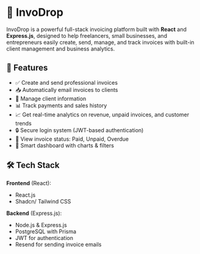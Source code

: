 # 🧾 InvoDrop

InvoDrop is a powerful full-stack invoicing platform built with **React** and **Express.js**, designed to help freelancers, small businesses, and entrepreneurs easily create, send, manage, and track invoices with built-in client management and business analytics.

## 🚀 Features

- ✅ Create and send professional invoices
- 📥 Automatically email invoices to clients
- 👥 Manage client information
- 📊 Track payments and sales history
- 📈 Get real-time analytics on revenue, unpaid invoices, and customer trends
- 🔒 Secure login system (JWT-based authentication)
- 📅 View invoice status: Paid, Unpaid, Overdue
- 🧠 Smart dashboard with charts & filters

## 🛠️ Tech Stack

**Frontend** (React):
- React.js 
- Shadcn/ Tailwind CSS 


**Backend** (Express.js):
- Node.js & Express.js
- PostgreSQL with Prisma
- JWT for authentication
- Resend for sending invoice emails


